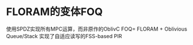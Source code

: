 # FLORAM的变体FOQ
使用SPDZ实现所有MPC运算，而非原作的OblivC
FOQ= FLORAM + Oblivious Queue/Stack
实现了自适应读写的FSS-based PIR
